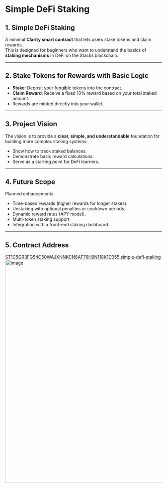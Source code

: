 # Simple DeFi Staking

## 1. Simple DeFi Staking

A minimal **Clarity smart contract** that lets users stake tokens and claim rewards.  
This is designed for beginners who want to understand the basics of **staking mechanisms** in DeFi on the Stacks blockchain.

---

## 2. Stake Tokens for Rewards with Basic Logic

- **Stake**: Deposit your fungible tokens into the contract.
- **Claim Reward**: Receive a fixed 10% reward based on your total staked amount.
- Rewards are minted directly into your wallet.

---

## 3. Project Vision

The vision is to provide a **clear, simple, and understandable** foundation for building more complex staking systems:

- Show how to track staked balances.
- Demonstrate basic reward calculations.
- Serve as a starting point for DeFi learners.

---

## 4. Future Scope

Planned enhancements:

- Time-based rewards (higher rewards for longer stakes).
- Unstaking with optional penalties or cooldown periods.
- Dynamic reward rates (APY model).
- Multi-token staking support.
- Integration with a front-end staking dashboard.

---

## 5. Contract Address

ST1C5GR3FG54C50WAJXNNKCN6AF76H9N118K1D355.simple-defi-staking
<img width="1531" height="716" alt="image" src="https://github.com/user-attachments/assets/fea80998-f82c-429f-b79d-f01fbe10a348" />

